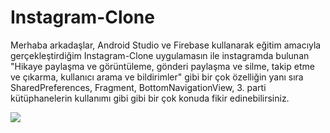 # Instagram-Clone

Merhaba arkadaşlar, Android Studio ve Firebase kullanarak eğitim amacıyla gerçekleştirdiğim Instagram-Clone uygulamasın ile instagramda bulunan "Hikaye paylaşma ve görüntüleme, gönderi paylaşma ve silme, takip etme ve çıkarma, kullanıcı arama ve bildirimler" gibi bir çok özelliğin yanı sıra SharedPreferences, Fragment, BottomNavigationView, 3. parti kütüphanelerin kullanımı gibi gibi bir çok konuda fikir edinebilirsiniz.



![](https://media.giphy.com/media/fYSNVlUTovcXwwesw6/giphy.gif)
